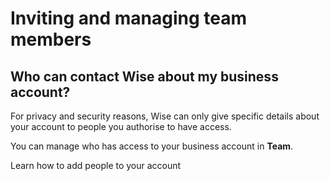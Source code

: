 # Inviting and managing team members  
## Who can contact Wise about my business account?  
For privacy and security reasons, Wise can only give specific details about your account to people you authorise to have access. 

You can manage who has access to your business account in **Team**.

Learn how to add people to your account